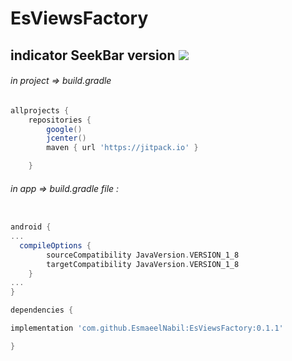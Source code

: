 # EsViewsFactory
## indicator SeekBar version <img src="https://jitpack.io/v/EsmaeelNabil/EsViewsFactory.svg">

###### in project => build.gradle

```gradle
allprojects {
    repositories {
        google()
        jcenter()
        maven { url 'https://jitpack.io' }

    }
```
###### in app => build.gradle file :

```gradle

android {
...
  compileOptions {
        sourceCompatibility JavaVersion.VERSION_1_8
        targetCompatibility JavaVersion.VERSION_1_8
    }
...
}

dependencies {

implementation 'com.github.EsmaeelNabil:EsViewsFactory:0.1.1'

}
```
